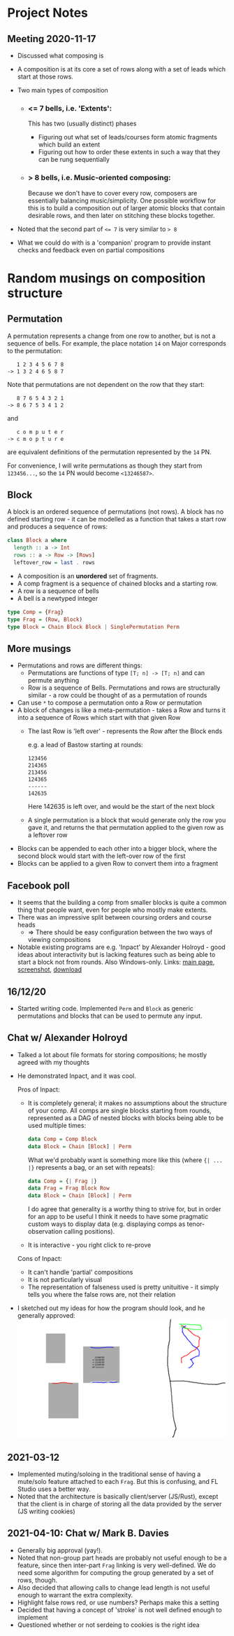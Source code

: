 # Project Notes

## Meeting 2020-11-17

- Discussed what composing is
- A composition is at its core a set of rows along with a set of leads which start at those rows.
- Two main types of composition
  - ### <= 7 bells, i.e. 'Extents':
    
    This has two (usually distinct) phases
    - Figuring out what set of leads/courses form atomic fragments which build an extent
    - Figuring out how to order these extents in such a way that they can be rung sequentially

  - ### > 8 bells, i.e. Music-oriented composing:

    Because we don't have to cover every row, composers are essentially balancing music/simplicity.
    One possible workflow for this is to build a composition out of larger atomic blocks that contain
    desirable rows, and then later on stitching these blocks together.

- Noted that the second part of `<= 7` is very similar to `> 8`
- What we could do with is a 'companion' program to provide instant checks and feedback even on partial
  compositions

# Random musings on composition structure

## Permutation

A permutation represents a change from one row to another, but is not a sequence of bells.  For example,
the place notation `14` on Major corresponds to the permutation:
```
   1 2 3 4 5 6 7 8
-> 1 3 2 4 6 5 8 7
```

Note that permutations are not dependent on the row that they start:
```
   8 7 6 5 4 3 2 1
-> 8 6 7 5 3 4 1 2
```
and
```
   c o m p u t e r
-> c m o p t u r e
```
are equivalent definitions of the permutation represented by the `14` PN.

For convenience, I will write permutations as though they start from `123456...`, so the `14` PN
would become `<13246587>`.

## Block

A block is an ordered sequence of permutations (not rows).  A block has no defined starting row - it
can be modelled as a function that takes a start row and produces a sequence of rows:

```haskell
class Block a where
  length :: a -> Int
  rows :: a -> Row -> [Rows]
  leftover_row = last . rows
```

- A composition is an **unordered** set of fragments.
- A comp fragment is a sequence of chained blocks and a starting row.
- A row is a sequence of bells
- A bell is a newtyped integer

```haskell
type Comp = {Frag}
type Frag = (Row, Block)
type Block = Chain Block Block | SinglePermutation Perm
```

## More musings

- Permutations and rows are different things:
  - Permutations are functions of type `[T; n] -> [T; n]` and can permute anything
  - Row is a sequence of Bells.
  Permutations and rows are structurally similar - a row could be thought of as a permutation
  of rounds
- Can use `*` to compose a permutation onto a Row or permutation
- A block of changes is like a meta-permutation - takes a Row and turns it into a sequence of
  Rows which start with that given Row
  - The last Row is 'left over' - represents the Row after the Block ends

    e.g. a lead of Bastow starting at rounds:
    ```text
    123456
    214365
    213456
    124365
    ------
    142635
    ```

    Here 142635 is left over, and would be the start of the next block

  - A single permutation is a block that would generate only the row you gave it, and returns the
    that permutation applied to the given row as a leftover row
- Blocks can be appended to each other into a bigger block, where the second block would start with
  the left-over row of the first
- Blocks can be applied to a given Row to convert them into a fragment

## Facebook poll

- It seems that the building a comp from smaller blocks is quite a common thing that people want,
  even for people who mostly make extents.
- There was an impressive split between coursing orders and course heads
  - => There should be easy configuration between the two ways of viewing compositions
- Notable existing programs are e.g. 'Inpact' by Alexander Holroyd - good ideas about interactivity
  but is lacking features such as being able to start a block not from rounds.  Also Windows-only.
  Links: [main page](https://www.math.ubc.ca/~holroyd/inpact/help.html),
  [screenshot](https://www.math.ubc.ca/~holroyd/inpact/scrsht.gif),
  [download](https://www.math.ubc.ca/~holroyd/inpact/inpact1_2.zip)

## 16/12/20

- Started writing code.  Implemented `Perm` and `Block` as generic permutations and blocks that can
  be used to permute any input.

## Chat w/ Alexander Holroyd

- Talked a lot about file formats for storing compositions; he mostly agreed with my thoughts
- He demonstrated Inpact, and it was cool.

  Pros of Inpact:
  - It is completely general; it makes no assumptions about the structure of your comp.  All comps
    are single blocks starting from rounds, represented as a DAG of nested blocks with blocks being
    able to be used multiple times:
    ```haskell
    data Comp = Comp Block
    data Block = Chain [Block] | Perm
    ```

    What we'd probably want is something more like this (where `{| ... |}` represents a bag, or an
    set with repeats):
    ```haskell
    data Comp = {| Frag |}
    data Frag = Frag Block Row
    data Block = Chain [Block] | Perm
    ```

    I do agree that generality is a worthy thing to strive for, but in order for an app to be
    useful I think it needs to have some pragmatic custom ways to display data (e.g. displaying
    comps as tenor-observation calling positions).
  - It is interactive - you right click to re-prove

  Cons of Inpact:
  - It can't handle 'partial' compositions
  - It is not particularly visual
  - The representation of falseness used is pretty unituitive - it simply tells you where the false
    rows are, not their relation
- I sketched out my ideas for how the program should look, and he generally approved:
  ![A-Holroyd sketch](a-holroyd.png)

## 2021-03-12

- Implemented muting/soloing in the traditional sense of having a mute/solo feature attached to each
  `Frag`.  But this is confusing, and FL Studio uses a better way.
- Noted that the architecture is basically client/server (JS/Rust), except that the client is in
  charge of storing all the data provided by the server (JS writing cookies)

## 2021-04-10: Chat w/ Mark B. Davies

- Generally big approval (yay!).
- Noted that non-group part heads are probably not useful enough to be a feature, since then
  inter-part `Frag` linking is very well-defined.  We do need some algorithm for computing the group
  generated by a set of rows, though.
- Also decided that allowing calls to change lead length is not useful enough to warrant the extra
  complexity.
- Highlight false rows red, or use numbers?  Perhaps make this a setting
- Decided that having a concept of 'stroke' is not well defined enough to implement
- Questioned whether or not serdeing to cookies is the right idea
